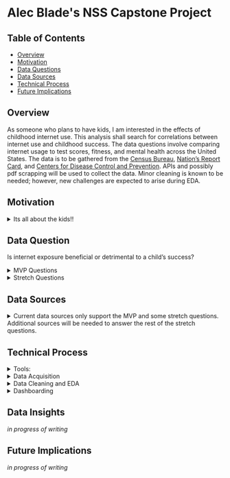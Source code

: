 # Alec Blade's NSS Capstone Project

## Table of Contents
* [Overview](#Overview)
* [Motivation](#Motivation)
* [Data Questions](#Data-Question)
* [Data Sources](#Data-Sources)
* [Technical Process](#Technical-Process)
* [Future Implications](#Future-Implications)

## Overview
As someone who plans to have kids, I am interested in the effects of childhood internet use. This analysis shall search for correlations between internet use and childhood success. The data questions involve comparing internet usage to test scores, fitness, and mental health across the United States. The data is to be gathered from the [Census Bureau](https://www.census.gov/topics/population/computer-internet/data/tables.All.List_315069412.html#list-tab-List_315069412), [Nation’s Report Card](https://www.nationsreportcard.gov/api_documentation.aspx), and [Centers for Disease Control and Prevention](https://chronicdata.cdc.gov/Nutrition-Physical-Activity-and-Obesity/Nutrition-Physical-Activity-and-Obesity-Youth-Risk/vba9-s8jp). APIs and possibly pdf scrapping will be used to collect the data. Minor cleaning is known to be needed; however, new challenges are expected to arise during EDA.

## Motivation
<details>
 <summary> Its all about the kids!! </summary>
 I am a young adult planning on having a family, and I would like to know what will aid in my children’s success. Since the dominating appearance of the internet, much debate has been on the advantages and disadvantages of granting children internet access. I would like to see if there is any clear correlation between internet use and childhood success.
</details> 

## Data Question
Is internet exposure beneficial or detrimental to a child’s success?
<details>
 <summary> MVP Questions</summary>
 
1.	As the number of children (ages 3 – 17) have increased internet access, do test scores for 4th, 8th, or 12th-grade increase?
<br>(Scale: Country, United States of America)

2.	Is there a strong correlation between internet users and childhood obesity? 
<br>(Scale: Country, United States of America)

3.	Does the amount of internet users correlate to children’s mentality, e.g., feelings of anxiety/depression or general bullying?
<br>(Scale: Country, United States of America)

</details>
<details>
 <summary> Stretch Questions</summary>
 
4.	For each MVP question, is there a significant difference in the correlation coefficient at a global versus country scale?

5.	Is there any connection to young adult (20-29) internet use and employment or degree obtainment rates?
</details>

## Data Sources
<details>
 <summary> Current data sources only support the MVP and some stretch questions. Additional sources will be needed to answer the rest of the stretch questions.</summary>
 
 -	[United States Census Bureau](https://www.census.gov/)
 <br>Internet access by year, state, and age group
 <br>(1997-2021)

 -	[NAEP Data Service API](https://www.nationsreportcard.gov/)
 <br>Composite scores by year, state, grade, subject
 <br>(1990-2021)

 -	[Centers for Disease Control and Prevention](https://chronicdata.cdc.gov/)
 <br>Childhood weight and mentality issues by Country
 <br>(1975 - 2019)
 
- [The World Bank](https://data.worldbank.org/)
 <br>Global internet usage by Country
 <br>(1960 - 2021)
</details>

## Technical Process

<details>
 <summary> Tools:</summary>
- Python<br>
- SQL<br>
- Excel<br>
- Tableau
</details>

<details>
 <summary> Data Acquisition </summary>
Finding the data was by far the most challenging part of this project. Once I found my data sources, the real fun began. The fun being building progams to collect the data from the source. For example, I constructed a for loop that pulled in test score information for each year, each state (in the USA), each grade, and each subject. I also discovered the ESF Database Migration Toolkit which allowed me to pull in Microsft Access file types into pgAdmin where I could then write SQL querries to pull in the exact information I needed.
</details>

<details>
 <summary> Data Cleaning and EDA </summary>
Data cleaning and EDA included converting state abbreviations to their full names, converting multiple year columns into a single column, calculating percentages from counts of individuals, joining data frames, calculating correlation coefficients, sorting survey questions, replacing categorical numbers with their respective text, and making sure I had suifficient yearly records to accuralety assess internet access trends.
</details>

<details>
 <summary> Dashboarding </summary>
*in progress of writing*
</details>

## Data Insights
*in progress of writing*

## Future Implications
*in progress of writing*
